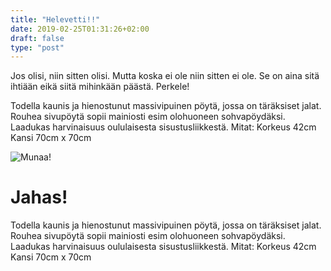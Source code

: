 ```yaml
---
title: "Helevetti!!"
date: 2019-02-25T01:31:26+02:00
draft: false
type: "post"
---
```


Jos olisi, niin sitten olisi. Mutta koska ei ole niin sitten ei ole. Se on aina sitä ihtiään eikä siitä mihinkään päästä. Perkele!

Todella kaunis ja hienostunut massivipuinen pöytä, jossa on täräksiset jalat. Rouhea sivupöytä sopii mainiosti esim olohuoneen sohvapöydäksi. Laadukas harvinaisuus oululaisesta sisustusliikkestä.
Mitat:
Korkeus 42cm
Kansi 70cm x 70cm

![Munaa!](../../images/logo.png)

# Jahas!

Todella kaunis ja hienostunut massivipuinen pöytä, jossa on täräksiset jalat. Rouhea sivupöytä sopii mainiosti esim olohuoneen sohvapöydäksi. Laadukas harvinaisuus oululaisesta sisustusliikkestä.
Mitat:
Korkeus 42cm
Kansi 70cm x 70cm
